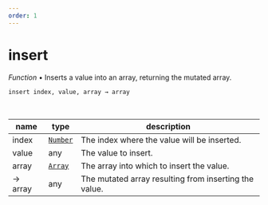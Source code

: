 ```yaml
---
order: 1
---
```

# insert

_Function_ &bull; Inserts a value into an array, returning the mutated array.

<pre><code>insert index, value, array &rarr; array</code></pre>
<br>

| name | type | description |
|------|------|-------------|
|index|[`Number`][Number]|The index where the value will be inserted.|
|value|any|The value to insert.|
|array|[`Array`][Array]|The array into which to insert the value.|
|&rarr; array|any|The mutated array resulting from inserting the value.|




[Number]: https://developer.mozilla.org/en-US/docs/Web/JavaScript/Reference/Global_Objects/Number
[Array]: https://developer.mozilla.org/en-US/docs/Web/JavaScript/Reference/Global_Objects/Array